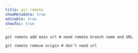 ```yaml
---
title: git remote
showMetadata: true
editable: true
showToc: true
---
```


```shell
git remote add main url # need remote branch name and URL
```
```shell
git remote remove origin # don't need url
```
